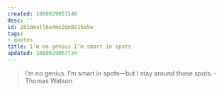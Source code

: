 ```yaml
---
created: 1660929053146
desc: ''
id: 281qmatl6a4mo2qn8s1ba5w
tags:
- quotes
title: I’m no genius I’m smart in spots
updated: 1660929067734
---
```

   
> I’m no genius. I’m smart in spots—but I stay around those spots. - Thomas Watson